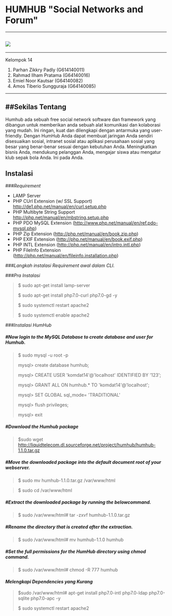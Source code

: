 HUMHUB "Social Networks and Forum"
===================
----------
![](http://www.comneton.com/images/logos/logo-humhub.jpg)
----------

----------
Kelompok 14

 1. Parhan Zikkry Padly (G614140011)
 2. Rahmad Ilham Pratama (G64140016)
 3. Emiel Noor Kautsar (G64140082)
 4. Amos Tiberio Sungguraja (G64140085)
 

-------------
##Sekilas Tentang
---
Humhub ada sebuah free social network software dan framework yang dibangun untuk memberikan anda sebuah alat komunikasi dan kolaborasi yang mudah. Ini ringan, kuat dan dilengkapi dengan antarmuka yang user-friendly. Dengan HumHub Anda dapat membuat jaringan Anda sendiri disesuaikan sosial, intranet sosial atau aplikasi perusahaan sosial yang besar yang benar-benar sesuai dengan kebutuhan Anda. Meningkatkan bisnis Anda, mendukung pelanggan Anda, mengajar siswa atau mengatur klub sepak bola Anda. Ini pada Anda.

Instalasi
---

###<i class="icon-pencil">Requirement</i>


 - LAMP Server 
 - PHP CUrl Extension (w/ SSL Support) http://de1.php.net/manual/en/curl.setup.php
 - PHP Multibyte String Support http://php.net/manual/en/mbstring.setup.php
 - PHP PDO MySQL Extension (http://www.php.net/manual/en/ref.pdo-mysql.php)
 - PHP Zip Extension (http://php.net/manual/en/book.zip.php)
 - PHP EXIF Extension (http://php.net/manual/en/book.exif.php)
 - PHP INTL Extension (http://php.net/manual/en/intro.intl.php)
 - PHP FileInfo Extension (http://php.net/manual/en/fileinfo.installation.php)

###<i class="icon-pencil">Langkah instalasi Requirement awal dalam CLI.</i>

###<i class="icon-pencil">Pra Instalasi</i>
> $ sudo apt-get install lamp-server
> 
> $ sudo apt-get install php7.0-curl php7.0-gd -y 
>
> $ sudo systemctl restart apache2
>
> $ sudo systemctl enable apache2 

###<i class="icon-pencil">Instalasi HumHub</i> 
##### #Now login to the MySQL Database to create database and user for Humhub.
> 
> $ sudo mysql -u root -p
>  
> mysql> create database humhub;
> 
> mysql> CREATE USER 'komdat14'@'localhost' IDENTIFIED BY '123';
>  
> mysql> GRANT ALL ON humhub.* TO 'komdat14'@'localhost';
>   
> mysql> SET GLOBAL sql_mode= 'TRADITIONAL'
>   
> mysql> flush privileges;
>    
> mysql> exit


#####  #Download the Humhub package
>  
> $sudo wget http://liquidtelecom.dl.sourceforge.net/project/humhub/humhub-1.1.0.tar.gz
> 
#####  #Move the downloaded package into the default document root of your webserver.
> $ sudo mv humhub-1.1.0.tar.gz /var/www/html

> $ sudo cd /var/www/html 
#####  #Extract the downloaded package by running the belowcommand.
> $ sudo /var/www/html# tar -zxvf humhub-1.1.0.tar.gz

#####  #Rename the directory that is created after the extraction.
> $ sudo /var/www/html# mv humhub-1.1.0 humhub


#####  #Set the full permissions for the HumHub directory using chmod command.
> $ sudo /var/www/html# chmod -R 777 humhub 

#### <i class="icon-pencil">Melengkapi Dependencies yang Kurang</i> 
> $sudo /var/www/html# apt-get install php7.0-intl php7.0-ldap php7.0-sqlite php7.0-apc -y
>  
> $ sudo systemctl restart apache2 
